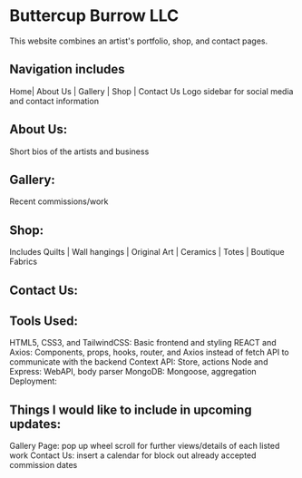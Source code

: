 # Buttercup Burrow LLC
This website combines an artist's portfolio, shop, and contact pages.
## Navigation includes 
Home| About Us | Gallery | Shop | Contact Us
Logo
sidebar for social media and contact information
## About Us:
Short bios of the artists and business

## Gallery:
Recent commissions/work
## Shop:
Includes Quilts | Wall hangings | Original Art | Ceramics | Totes | Boutique Fabrics

## Contact Us:
## Tools Used:
HTML5, CSS3, and TailwindCSS: Basic frontend and styling
REACT and Axios: Components, props, hooks, router, and Axios instead of fetch API to communicate with the backend
Context API: Store, actions
Node and Express: WebAPI, body parser
MongoDB: Mongoose, aggregation
Deployment:
## Things I would like to include in upcoming updates:
Gallery Page: pop up wheel scroll for further views/details of each listed work
Contact Us: insert a calendar for block out already accepted commission dates

